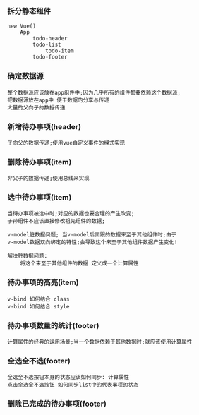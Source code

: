 ### 拆分静态组件
    new Vue()
        App
            todo-header
            todo-list
                todo-item
            todo-footer

### 确定数据源
    整个数据源应该放在app组件中;因为几乎所有的组件都要依赖这个数据源;
    把数据源放在app中 便于数据的分享与传递
    大量的父向子的数据传递

### 新增待办事项(header)
    子向父的数据传递;使用vue自定义事件的模式实现

### 删除待办事项(item)
    非父子的数据传递;使用总线来实现

### 选中待办事项(item)
    当待办事项被选中时;对应的数据也要合理的产生改变;
    子孙组件不应该直接修改祖先组件的数据;

    v-model脏数据问题; 当v-model后面跟的数据来至于其他组件时;由于
    v-model数据双向绑定的特性;会导致这个来至于其他组件数据产生变化!

    解决脏数据问题:
        将这个来至于其他组件的数据 定义成一个计算属性

### 待办事项的高亮(item)
    v-bind 如何结合 class
    v-bind 如何结合 style

### 待办事项数量的统计(footer)
    计算属性的经典的运用场景;当一个数据依赖于其他数据时;就应该使用计算属性

### 全选全不选(footer)
    全选全不选按钮本身的状态应该如何同步: 计算属性
    点击全选全不选按钮 如何同步list中的代表事项的状态

### 删除已完成的待办事项(footer)

